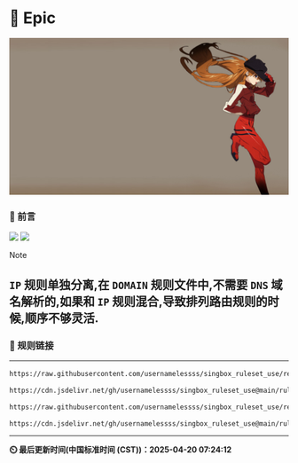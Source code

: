 
# 🧸 Epic
![](https://raw.githubusercontent.com/usernamelessss/picture-bed/main/images/202504042256831.jpg)
### 📣 前言
![](https://shields.io/badge/-移除重复规则-ff69b4) ![](https://shields.io/badge/-IP&nbsp;规则单独存放不与&nbsp;DOMAIN&nbsp;等混合-green)
> [!NOTE]
**`IP` 规则单独分离,在 `DOMAIN` 规则文件中,不需要 `DNS` 域名解析的,如果和 `IP` 规则混合,导致排列路由规则的时候,顺序不够灵活.**
---

###  🔗 规则链接
---

```url
https://raw.githubusercontent.com/usernamelessss/singbox_ruleset_use/refs/heads/main/rule/Epic/Epic_No_IP.json
```

```url
https://cdn.jsdelivr.net/gh/usernamelessss/singbox_ruleset_use@main/rule/Epic/Epic_No_IP.json
```

```url
https://raw.githubusercontent.com/usernamelessss/singbox_ruleset_use/refs/heads/main/rule/Epic/Epic_No_IP.srs
```

```url
https://cdn.jsdelivr.net/gh/usernamelessss/singbox_ruleset_use@main/rule/Epic/Epic_No_IP.srs
```

---
**⏲️ 最后更新时间(中国标准时间 (CST))：2025-04-20 07:24:12**